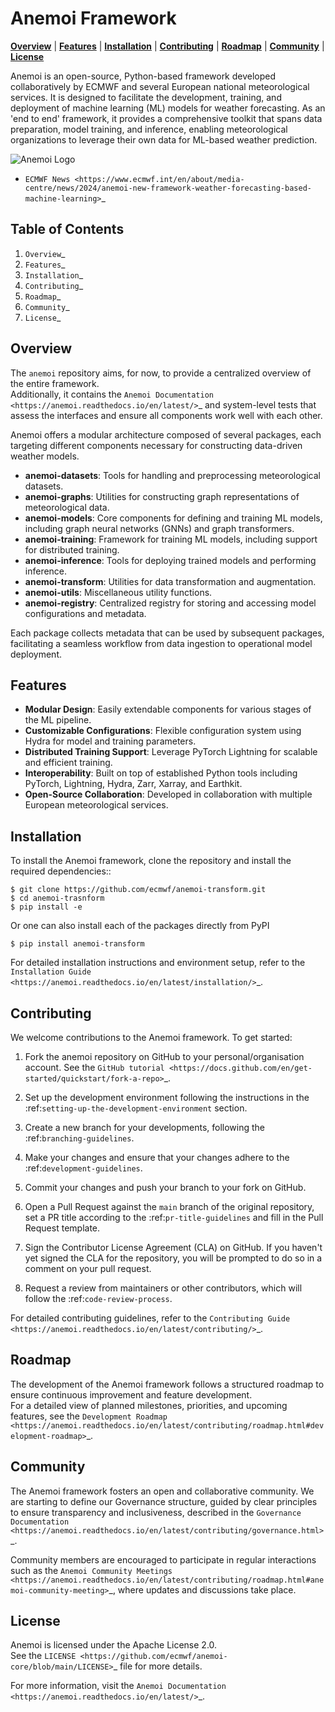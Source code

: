 Anemoi Framework
================

[**Overview**](#overview) | [**Features**](#features) | [**Installation**](#installation) | [**Contributing**](#contributing) | [**Roadmap**](#roadmap) | [**Community**](#community) | [**License**](#license)


Anemoi is an open-source, Python-based framework developed collaboratively by ECMWF and several European national meteorological services.  It is designed to facilitate the development, training, and deployment of machine learning (ML) models for weather forecasting. As an 'end to end' framework, it provides a comprehensive toolkit that spans data preparation, model training, and inference, enabling meteorological organizations to leverage their own data for ML-based weather prediction.  

![Anemoi Logo](anemoi-docs/docs/_static/logo.png)

- `ECMWF News <https://www.ecmwf.int/en/about/media-centre/news/2024/anemoi-new-framework-weather-forecasting-based-machine-learning>`_

Table of Contents
-----------------

1. `Overview`_
2. `Features`_
3. `Installation`_
4. `Contributing`_
5. `Roadmap`_
6. `Community`_
7. `License`_

Overview
--------
The `anemoi` repository aims, for now, to provide a centralized overview of the entire framework.  
Additionally, it contains the `Anemoi Documentation <https://anemoi.readthedocs.io/en/latest/>`_ and system-level tests that assess the interfaces and ensure all components work well with each other. 

Anemoi offers a modular architecture composed of several packages, each targeting different components necessary for constructing data-driven weather models.  

- **anemoi-datasets**: Tools for handling and preprocessing meteorological datasets.  
- **anemoi-graphs**: Utilities for constructing graph representations of meteorological data.  
- **anemoi-models**: Core components for defining and training ML models, including graph neural networks (GNNs) and graph transformers.  
- **anemoi-training**: Framework for training ML models, including support for distributed training.  
- **anemoi-inference**: Tools for deploying trained models and performing inference.  
- **anemoi-transform**: Utilities for data transformation and augmentation.  
- **anemoi-utils**: Miscellaneous utility functions.  
- **anemoi-registry**: Centralized registry for storing and accessing model configurations and metadata.  

Each package collects metadata that can be used by subsequent packages, facilitating a seamless workflow from data ingestion to operational model deployment. 


Features
--------

- **Modular Design**: Easily extendable components for various stages of the ML pipeline.  
- **Customizable Configurations**: Flexible configuration system using Hydra for model and training parameters.  
- **Distributed Training Support**: Leverage PyTorch Lightning for scalable and efficient training.  
- **Interoperability**: Built on top of established Python tools including PyTorch, Lightning, Hydra, Zarr, Xarray, and Earthkit.  
- **Open-Source Collaboration**: Developed in collaboration with multiple European meteorological services.  

Installation
------------

To install the Anemoi framework, clone the repository and install the required dependencies::

    $ git clone https://github.com/ecmwf/anemoi-transform.git
    $ cd anemoi-trasnform
    $ pip install -e

Or one can also install each of the packages directly from PyPI

    $ pip install anemoi-transform


For detailed installation instructions and environment setup, refer to the `Installation Guide <https://anemoi.readthedocs.io/en/latest/installation/>`_.

Contributing
------------

We welcome contributions to the Anemoi framework. To get started:

1. Fork the anemoi repository on GitHub to your personal/organisation
   account. See the `GitHub tutorial
   <https://docs.github.com/en/get-started/quickstart/fork-a-repo>`_.

2. Set up the development environment following the instructions in the
   :ref:`setting-up-the-development-environment` section.

3. Create a new branch for your developments, following the
   :ref:`branching-guidelines`.

4. Make your changes and ensure that your changes adhere to the
   :ref:`development-guidelines`.

5. Commit your changes and push your branch to your fork on GitHub.

6. Open a Pull Request against the `main` branch of the original
   repository, set a PR title according to the
   :ref:`pr-title-guidelines` and fill in the Pull Request template.

7. Sign the Contributor License Agreement (CLA) on GitHub. If you
   haven't yet signed the CLA for the repository, you will be prompted
   to do so in a comment on your pull request.

8. Request a review from maintainers or other contributors, which will
   follow the :ref:`code-review-process`.

For detailed contributing guidelines, refer to the `Contributing Guide <https://anemoi.readthedocs.io/en/latest/contributing/>`_.

Roadmap
-------

The development of the Anemoi framework follows a structured roadmap to ensure continuous improvement and feature development.  
For a detailed view of planned milestones, priorities, and upcoming features, see the `Development Roadmap <https://anemoi.readthedocs.io/en/latest/contributing/roadmap.html#development-roadmap>`_.

Community
-------
The Anemoi framework fosters an open and collaborative community. We are starting to define our Governance structure, guided by clear principles to ensure transparency and inclusiveness, described in the `Governance Documentation <https://anemoi.readthedocs.io/en/latest/contributing/governance.html>`_.

Community members are encouraged to participate in regular interactions such as the `Anemoi Community Meetings <https://anemoi.readthedocs.io/en/latest/contributing/roadmap.html#anemoi-community-meeting>`_, where updates and discussions take place.

License
-------

Anemoi is licensed under the Apache License 2.0.  
See the `LICENSE <https://github.com/ecmwf/anemoi-core/blob/main/LICENSE>`_ file for more details.

For more information, visit the `Anemoi Documentation <https://anemoi.readthedocs.io/en/latest/>`_.
